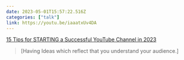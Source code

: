 ```yaml
---
date: 2023-05-01T15:57:22.516Z
categories: ["talk"]
link: https://youtu.be/iaaatxUv4DA
---
```

[15 Tips for STARTING a Successful YouTube Channel in 2023](https://youtu.be/iaaatxUv4DA)

> [Having Ideas which reflect that you understand your audience.]
